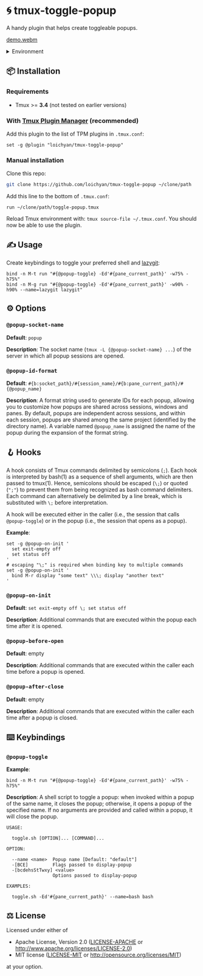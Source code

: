 # 🌀 tmux-toggle-popup

A handy plugin that helps create toggleable popups.

[demo.webm](https://github.com/loichyan/tmux-toggle-popup/assets/73006950/99a94285-3839-4fe0-949f-5649ad34d5a5)

<details>
<summary>Environment</summary>
<br>

- DE: [Gnome 46](https://release.gnome.org/46) & [PaperWM](https://github.com/paperwm/PaperWM)
- Tmux: [Catppuccin theme](https://github.com/catppuccin/tmux)
- Font: [Rec Mono Duotone](https://www.recursive.design)
- Keystrokes: [Show Me the Key](https://showmethekey.alynx.one)
- Rickroll: [rickrollrc](https://github.com/keroserene/rickrollrc)

_Check
[the dotfiles](https://github.com/loichyan/dotfiles/tree/5899f0e7572de4102261051277b22990e53f8bed)
for more details_

</details>

## 📦 Installation

### Requirements

- Tmux >= **3.4** (not tested on earlier versions)

### With [Tmux Plugin Manager](https://github.com/tmux-plugins/tpm) (recommended)

Add this plugin to the list of TPM plugins in `.tmux.conf`:

```tmux
set -g @plugin "loichyan/tmux-toggle-popup"
```

### Manual installation

Clone this repo:

```sh
git clone https://github.com/loichyan/tmux-toggle-popup ~/clone/path
```

Add this line to the bottom of `.tmux.conf`:

```tmux
run ~/clone/path/toggle-popup.tmux
```

Reload Tmux environment with: `tmux source-file ~/.tmux.conf`. You should now be able to use the
plugin.

## ✍️ Usage

Create keybindings to toggle your preferred shell and
[lazygit](https://github.com/jesseduffield/lazygit):

```tmux
bind -n M-t run "#{@popup-toggle} -Ed'#{pane_current_path}' -w75% -h75%"
bind -n M-g run "#{@popup-toggle} -Ed'#{pane_current_path}' -w90% -h90% --name=lazygit lazygit"
```

## ⚙️ Options

### `@popup-socket-name`

**Default**: `popup`

**Description**: The socket name (`tmux -L {@popup-socket-name} ...`) of the server in which all
popup sessions are opened.

### `@popup-id-format`

**Default**: `#{b:socket_path}/#{session_name}/#{b:pane_current_path}/#{@popup_name}`

**Description**: A format string used to generate IDs for each popup, allowing you to customize how
popups are shared across sessions, windows and panes. By default, popups are independent across
sessions, and within each session, popups are shared among the same project (identified by the
directory name). A variable named `@popup_name` is assigned the name of the popup during the
expansion of the format string.

## 🪝 Hooks

A hook consists of Tmux commands delimited by semicolons (`;`). Each hook is interpreted by bash(1)
as a sequence of shell arguments, which are then passed to tmux(1). Hence, semicolons should be
escaped (`\;`) or quoted (`";"`) to prevent them from being recognized as bash command delimiters.
Each command can alternatively be delimited by a line break, which is substituted with `\;` before
interpretation.

A hook will be executed either in the caller (i.e., the session that calls `@popup-toggle`) or in
the popup (i.e., the session that opens as a popup).

**Example**:

```tmux
set -g @popup-on-init '
  set exit-empty off
  set status off
'
# escaping "\;" is required when binding key to multiple commands
set -g @popup-on-init '
  bind M-r display "some text" \\\; display "another text"
'
```

### `@popup-on-init`

**Default**: `set exit-empty off \; set status off`

**Description**: Additional commands that are executed within the popup each time after it is
opened.

### `@popup-before-open`

**Default**: empty

**Description**: Additional commands that are executed within the caller each time before a popup is
opened.

### `@popup-after-close`

**Default**: empty

**Description**: Additional commands that are executed within the caller each time after a popup is
closed.

## ⌨️ Keybindings

### `@popup-toggle`

**Example**:

```tmux
bind -n M-t run "#{@popup-toggle} -Ed'#{pane_current_path}' -w75% -h75%"
```

**Description**: A shell script to toggle a popup: when invoked within a popup of the same name, it
closes the popup; otherwise, it opens a popup of the specified name. If no arguments are provided
and called within a popup, it will close the popup.

```text
USAGE:

  toggle.sh [OPTION]... [COMMAND]...

OPTION:

  --name <name>  Popup name [Default: "default"]
  -[BCE]         Flags passed to display-popup
  -[bcdehsStTwxy] <value>
                 Options passed to display-popup

EXAMPLES:

  toggle.sh -Ed'#{pane_current_path}' --name=bash bash
```

## ⚖️ License

Licensed under either of

- Apache License, Version 2.0 ([LICENSE-APACHE](LICENSE-APACHE) or
  <http://www.apache.org/licenses/LICENSE-2.0>)
- MIT license ([LICENSE-MIT](LICENSE-MIT) or <http://opensource.org/licenses/MIT>)

at your option.

